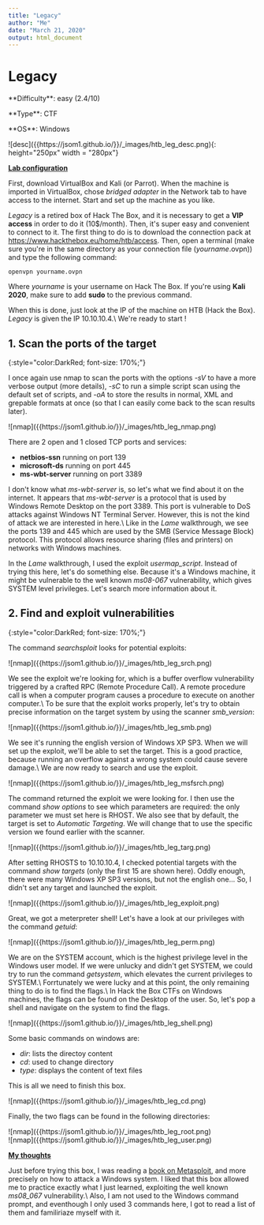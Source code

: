 ```yaml
---
title: "Legacy"
author: "Me"
date: "March 21, 2020"
output: html_document
---
```


# Legacy

 <div id="boxinfo">
 <div id="textbox">
 <p class="alignleft">  **Difficulty**: easy (2.4/10)</p>
 <p class="aligncenter">**Type**: CTF</p>
 <p class="alignright">**OS**: Windows  </p>
 </div>
 <div style="clear: both;"></div>
 </div> 
 
<div class="img_container">
![desc]({{https://jsom1.github.io/}}/_images/htb_leg_desc.png){: height="250px" width = "280px"}
</div>

<ins>**Lab configuration**</ins>


First, download VirtualBox and Kali (or Parrot). When the machine is imported in VirtualBox, chose *bridged adapter* in the Network tab to have access to the internet. Start and set up the machine as you like.

*Legacy* is a retired box of Hack The Box, and it is necessary to get a **VIP access** in order to do it (10$/month). Then, it's super easy and convenient to connect to it. The first thing to do is to download the connection pack at <https://www.hackthebox.eu/home/htb/access>. Then, open a terminal (make sure you're in the same directory as your connection file (*yourname*.ovpn)) and type the following command:

~~~~
openvpn yourname.ovpn
~~~~~

Where *yourname* is your username on Hack The Box. 
If you're using **Kali 2020**, make sure to add **sudo** to the previous command.

When this is done, just look at the IP of the machine on HTB (Hack the Box). *Legacy* is given the IP 10.10.10.4.\\
We're ready to start !

## 1. Scan the ports of the target
{:style="color:DarkRed; font-size: 170%;"}

I once again use nmap to scan the ports with the options *-sV* to have a more verbose output (more details), *-sC* to run a simple script scan using the default set of scripts, and *-oA* to store the results in normal, XML and grepable formats at once (so that I can easily come back to the scan results later).

<div class="img_container">
![nmap]({{https://jsom1.github.io/}}/_images/htb_leg_nmap.png)
</div>

There are 2 open and 1 closed TCP ports and services:

- **netbios-ssn** running on port 139
- **microsoft-ds** running on port 445
- **ms-wbt-server** running on port 3389

I don't know what *ms-wbt-server* is, so let's what we find about it on the internet. It appears that *ms-wbt-server* is a protocol that is used by Windows Remote Desktop on the port 3389. This port is vulnerable to DoS attacks against Windows NT Terminal Server. However, this is not the kind of attack we are interested in here.\\
Like in the *Lame* walkthrough, we see the ports 139 and 445 which are used by the SMB (Service Message Block) protocol. This protocol allows resource sharing (files and printers) on networks with Windows machines.

In the *Lame* walkthrough, I used the exploit *usermap_script*. Instead of trying this here, let's do something else. Because it's a Windows machine, it might be vulnerable to the well known *ms08-067* vulnerability, which gives SYSTEM level privileges. Let's search more information about it.

## 2. Find and exploit vulnerabilities
{:style="color:DarkRed; font-size: 170%;"}

The command *searchsploit* looks for potential exploits:

<div class="img_container">
![nmap]({{https://jsom1.github.io/}}/_images/htb_leg_srch.png)
</div>

We see the exploit we're looking for, which is a buffer overflow vulnerability triggered by a crafted RPC (Remote Procedure Call). A remote procedure call is when a computer program causes a procedure to execute on another computer.\\
To be sure that the exploit works properly, let's try to obtain precise information on the target system by using the scanner *smb_version*:

<div class="img_container">
![nmap]({{https://jsom1.github.io/}}/_images/htb_leg_smb.png)
</div>

We see it's running the english version of Windows XP SP3. When we will set up the exploit, we'll be able to set the target. This is a good practice, because running an overflow against a wrong system could cause severe damage.\\
We are now ready to search and use the exploit.

<div class="img_container">
![nmap]({{https://jsom1.github.io/}}/_images/htb_leg_msfsrch.png)
</div>

The command returned the exploit we were looking for. I then use the command *show options* to see which parameters are required: the only parameter we must set here is RHOST. We also see that by default, the target is set to *Automatic Targeting*. We will change that to use the specific version we found earlier with the scanner.

<div class="img_container">
![nmap]({{https://jsom1.github.io/}}/_images/htb_leg_targ.png)
</div>

After setting RHOSTS to 10.10.10.4, I checked potential targets with the command *show targets* (only the first 15 are shown here). Oddly enough, there were many Windows XP SP3 versions, but not the english one... So, I didn't set any target and launched the exploit.

<div class="img_container">
![nmap]({{https://jsom1.github.io/}}/_images/htb_leg_exploit.png)
</div>

Great, we got a meterpreter shell! Let's have a look at our privileges with the command *getuid*:

<div class="img_container">
![nmap]({{https://jsom1.github.io/}}/_images/htb_leg_perm.png)
</div>

We are on the SYSTEM account, which is the highest privilege level in the Windows user model. If we were unlucky and didn't get SYSTEM, we could try to run the command *getsystem*, which elevates the current privileges to SYSTEM.\\
Forrtunately we were lucky and at this point, the only remaining thing to do is to find the flags.\\
In Hack the Box CTFs on Windows machines, the flags can be found on the Desktop of the user. So, let's pop a shell and navigate on the system to find the flags.

<div class="img_container">
![nmap]({{https://jsom1.github.io/}}/_images/htb_leg_shell.png)
</div>

Some basic commands on windows are: 

- *dir*: lists the directoy content 
- *cd*: used to change directory
- *type*: displays the content of text files

This is all we need to finish this box.

<div class="img_container">
![nmap]({{https://jsom1.github.io/}}/_images/htb_leg_cd.png)
</div>

Finally, the two flags can be found in the following directories:

<div class="img_container">
![nmap]({{https://jsom1.github.io/}}/_images/htb_leg_root.png)
</div>

<div class="img_container">
![nmap]({{https://jsom1.github.io/}}/_images/htb_leg_user.png)
</div>

<ins>**My thoughts**</ins>

Just before trying this box, I was reading a [book on Metasploit](../_summaries/metasploit.md), and more precisely on how to attack a Windows system. I liked that this box allowed me to practice exactly what I just learned, exploiting the well known *ms08_067* vulnerability.\\
Also, I am not used to the Windows command prompt, and eventhough I only used 3 commands here, I got to read a list of them and familiriaze myself with it.
